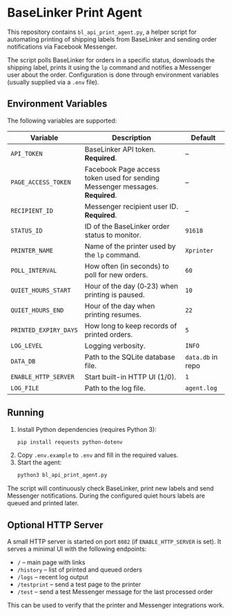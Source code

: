 # BaseLinker Print Agent

This repository contains `bl_api_print_agent.py`, a helper script for automating
printing of shipping labels from BaseLinker and sending order notifications via
Facebook Messenger.

The script polls BaseLinker for orders in a specific status, downloads the
shipping label, prints it using the `lp` command and notifies a Messenger user
about the order. Configuration is done through environment variables (usually
supplied via a `.env` file).

## Environment Variables

The following variables are supported:

| Variable | Description | Default |
| --- | --- | --- |
| `API_TOKEN` | BaseLinker API token. **Required**. | – |
| `PAGE_ACCESS_TOKEN` | Facebook Page access token used for sending Messenger messages. **Required**. | – |
| `RECIPIENT_ID` | Messenger recipient user ID. **Required**. | – |
| `STATUS_ID` | ID of the BaseLinker order status to monitor. | `91618` |
| `PRINTER_NAME` | Name of the printer used by the `lp` command. | `Xprinter` |
| `POLL_INTERVAL` | How often (in seconds) to poll for new orders. | `60` |
| `QUIET_HOURS_START` | Hour of the day (0‑23) when printing is paused. | `10` |
| `QUIET_HOURS_END` | Hour of the day when printing resumes. | `22` |
| `PRINTED_EXPIRY_DAYS` | How long to keep records of printed orders. | `5` |
| `LOG_LEVEL` | Logging verbosity. | `INFO` |
| `DATA_DB` | Path to the SQLite database file. | `data.db` in repo |
| `ENABLE_HTTP_SERVER` | Start built-in HTTP UI (1/0). | `1` |
| `LOG_FILE` | Path to the log file. | `agent.log` |

## Running

1. Install Python dependencies (requires Python 3):
   ```bash
   pip install requests python-dotenv
   ```
2. Copy `.env.example` to `.env` and fill in the required values.
3. Start the agent:
   ```bash
   python3 bl_api_print_agent.py
   ```

The script will continuously check BaseLinker, print new labels and send
Messenger notifications. During the configured quiet hours labels are queued and
printed later.

## Optional HTTP Server

A small HTTP server is started on port `8082` (if `ENABLE_HTTP_SERVER` is set).
It serves a minimal UI with the following endpoints:

- `/` – main page with links
- `/history` – list of printed and queued orders
- `/logs` – recent log output
- `/testprint` – send a test page to the printer
- `/test` – send a test Messenger message for the last processed order

This can be used to verify that the printer and Messenger integrations work.

